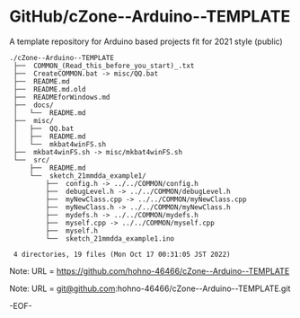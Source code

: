 # GitHub/cZone--Arduino--TEMPLATE

A template repository for Arduino based projects fit for 2021 style (public)

    ./cZone--Arduino--TEMPLATE
     ├──  COMMON_(Read_this_before_you_start)_.txt
     ├──  CreateCOMMON.bat -> misc/QQ.bat
     ├──  README.md
     ├──  README.md.old
     ├──  READMEforWindows.md
     ├──  docs/
     │   └──  README.md
     ├──  misc/
     │   ├──  QQ.bat
     │   ├──  README.md
     │   └──  mkbat4winFS.sh
     ├──  mkbat4winFS.sh -> misc/mkbat4winFS.sh
     └──  src/
         ├──  README.md
         └──  sketch_21mmdda_example1/
             ├──  config.h -> ../../COMMON/config.h
             ├──  debugLevel.h -> ../../COMMON/debugLevel.h
             ├──  myNewClass.cpp -> ../../COMMON/myNewClass.cpp
             ├──  myNewClass.h -> ../../COMMON/myNewClass.h
             ├──  mydefs.h -> ../../COMMON/mydefs.h
             ├──  myself.cpp -> ../../COMMON/myself.cpp
             ├──  myself.h
             └──  sketch_21mmdda_example1.ino
     
     4 directories, 19 files (Mon Oct 17 00:31:05 JST 2022)


Note: URL = https://github.com/hohno-46466/cZone--Arduino--TEMPLATE

Note: URL = git@github.com:hohno-46466/cZone--Arduino--TEMPLATE.git

-EOF-
